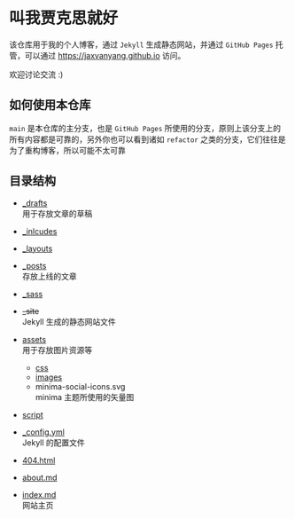 # 叫我贾克思就好
该仓库用于我的个人博客，通过 `Jekyll` 生成静态网站，并通过 `GitHub Pages` 托管，可以通过 <https://jaxvanyang.github.io> 访问。  

欢迎讨论交流 :)  

## 如何使用本仓库
`main` 是本仓库的主分支，也是 `GitHub Pages` 所使用的分支，原则上该分支上的所有内容都是可靠的，另外你也可以看到诸如 `refactor` 之类的分支，它们往往是为了重构博客，所以可能不太可靠  

## 目录结构
- [_drafts](_drafts)  
    用于存放文章的草稿  

- [_inlcudes](_includes)  

- [_layouts](_layouts)  

- [_posts](_posts)  
    存放上线的文章  

- [_sass](_sass)  

- ~~_site~~  
    Jekyll 生成的静态网站文件  

- [assets](assets)  
    用于存放图片资源等  
    - [css](assets/css)  
    - [images](assets/images)  
    - minima-social-icons.svg  
        minima 主题所使用的矢量图  

- [script](script)  

- [_config.yml](_config.yml)  
    Jekyll 的配置文件  

- [404.html](404.html)  

- [about.md](about.md)  

- [index.md](index.md)  
    网站主页  